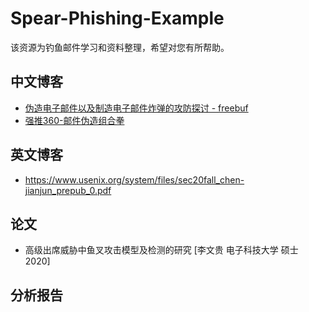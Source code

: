 # Spear-Phishing-Example
该资源为钓鱼邮件学习和资料整理，希望对您有所帮助。



## 中文博客
- [伪造电子邮件以及制造电子邮件炸弹的攻防探讨 - freebuf](https://www.freebuf.com/sectool/184555.html)
- [强推360-邮件伪造组合拳](https://www.anquanke.com/post/id/218889)

## 英文博客
- https://www.usenix.org/system/files/sec20fall_chen-jianjun_prepub_0.pdf


## 论文
- 高级出席威胁中鱼叉攻击模型及检测的研究 [李文贵 电子科技大学 硕士 2020]


## 分析报告


